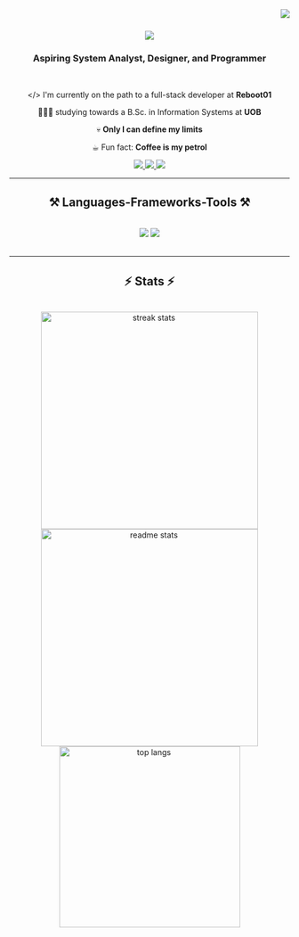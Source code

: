 <img align="right" src="https://visitor-badge.laobi.icu/badge?page_id=Mohamed-Alasfoor.Mohamed-Alasfoor" />

<h1 align="center">
    <img src="https://readme-typing-svg.herokuapp.com/?font=Righteous&size=35&center=true&vCenter=true&width=500&height=70&duration=4000&lines=Hi+There!+👋;+I'm+Mohamed+Alasfoor!;" />
</h1>

<h3 align="center">Aspiring System Analyst, Designer, and Programmer</h3>

<br/>

<div align="center">
 
 </> I'm currently on the path to a full-stack developer at **Reboot01**
 
 🧑🏻‍💻 studying towards a B.Sc. in Information Systems at **UOB**

💀 **Only I can define my limits**

☕︎  Fun fact: **Coffee is my petrol**

 </div>

 <div align="center"> 
  <a href="mailto:malasfoor04@gmail.com">
    <img src="https://img.shields.io/badge/Gmail-333333?style=for-the-badge&logo=gmail&logoColor=red" />
  </a>
  <a href="#" target="_blank">
    <img src="https://img.shields.io/badge/LinkedIn-0077B5?style=for-the-badge&logo=linkedin&logoColor=white" target="_blank" />
  </a>
  <a href="https://discordid.netlify.app/?id=667095807324848191">
     <img src="https://img.shields.io/badge/Discord-5865F2?style=for-the-badge&logo=discord&logoColor=white" target="_blank" />
  </a>
</div>

<hr/>

<h2 align="center">⚒️ Languages-Frameworks-Tools ⚒️</h2>
<br/>
<div align="center">
    <img src="https://skillicons.dev/icons?i=go,html,css,js,java,php,cs,py,c" />
    <img src="https://skillicons.dev/icons?i=mysql,aws,figma,arduino,wordpress,vscode,visualstudio,idea,github,linux"/><br>
</div>

<br/>
<hr/>

<h2 align="center">⚡ Stats ⚡</h2>
<br>
<div align=center>
  <img width=390 src="https://github-readme-streak-stats-Mohamed-Alasfoor.vercel.app/?user=Mohamed-Alasfoor&count_private=true&theme=react&border_radius=10" alt="streak stats"/>
  <img width=390 src="https://github-readme-stats-Mohamed-Alasfoor.vercel.app/api?username=Mohamed-Alasfoor&count_private=true&show_icons=true&theme=react&rank_icon=github&border_radius=10" alt="readme stats" />
  <br/>
  <img width=325 align="center" src="https://github-readme-stats-Mohamed-Alasfoor.vercel.app/api/top-langs/?username=Mohamed-Alasfoor&langs_count=8&layout=compact&theme=react&border_radius=10&size_weight=0.5&count_weight=0.5&exclude_repo=github-readme-stats" alt="top langs" />
</div>

<br/><br/>

